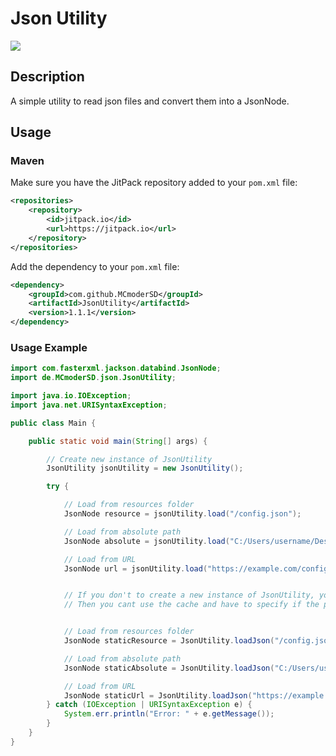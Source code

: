 # Json Utility
[![](https://jitpack.io/v/MCmoderSD/JsonUtility.svg)](https://jitpack.io/#MCmoderSD/JsonUtility)


## Description
A simple utility to read json files and convert them into a JsonNode.


## Usage

### Maven
Make sure you have the JitPack repository added to your `pom.xml` file:
```xml
<repositories>
    <repository>
        <id>jitpack.io</id>
        <url>https://jitpack.io</url>
    </repository>
</repositories>
```
Add the dependency to your `pom.xml` file:
```xml
<dependency>
    <groupId>com.github.MCmoderSD</groupId>
    <artifactId>JsonUtility</artifactId>
    <version>1.1.1</version>
</dependency>
```

### Usage Example
```java
import com.fasterxml.jackson.databind.JsonNode;
import de.MCmoderSD.json.JsonUtility;

import java.io.IOException;
import java.net.URISyntaxException;

public class Main {

    public static void main(String[] args) {

        // Create new instance of JsonUtility
        JsonUtility jsonUtility = new JsonUtility();

        try {

            // Load from resources folder
            JsonNode resource = jsonUtility.load("/config.json");

            // Load from absolute path
            JsonNode absolute = jsonUtility.load("C:/Users/username/Desktop/config.json", true);

            // Load from URL
            JsonNode url = jsonUtility.load("https://example.com/config.json");


            // If you don't to create a new instance of JsonUtility, you can use the static method
            // Then you cant use the cache and have to specify if the path is absolute


            // Load from resources folder
            JsonNode staticResource = JsonUtility.loadJson("/config.json", false);

            // Load from absolute path
            JsonNode staticAbsolute = JsonUtility.loadJson("C:/Users/username/Desktop/config.json", true);

            // Load from URL
            JsonNode staticUrl = JsonUtility.loadJson("https://example.com/config.json", false);
        } catch (IOException | URISyntaxException e) {
            System.err.println("Error: " + e.getMessage());
        }
    }
}
```